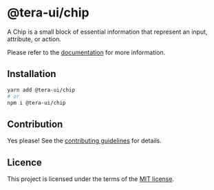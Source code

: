 # @tera-ui/chip

A Chip is a small block of essential information that represent an input, attribute, or action.

Please refer to the [documentation](https://nextui.org/docs/components/chip) for more information.

## Installation

```sh
yarn add @tera-ui/chip
# or
npm i @tera-ui/chip
```

## Contribution

Yes please! See the
[contributing guidelines](https://github.com/hieumau12/tera-ui/blob/master/CONTRIBUTING.md)
for details.

## Licence

This project is licensed under the terms of the
[MIT license](https://github.com/hieumau12/tera-ui/blob/master/LICENSE).
